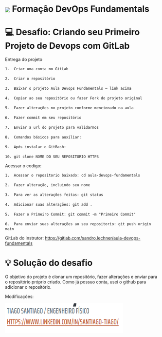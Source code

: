 <h1>
    <a href="https://www.dio.me/">
     <img align="center" width="40px" src="https://hermes.digitalinnovation.one/assets/diome/logo-minimized.png"></a>
    <span>Formação DevOps Fundamentals</span>
</h1>

# :computer: Desafio: Criando seu Primeiro Projeto de Devops com GitLab

Entrega do projeto

    1.	Criar uma conta no GitLab

    2.	Criar o repositório

    3.	Baixar o projeto Aula Devops Fundamentals – link acima

    4.	Copiar ao seu repositório ou fazer Fork do projeto original

    5.	Fazer alterações no projeto conforme mencionado na aula

    6.	Fazer commit em seu repositório

    7.	Enviar a url do projeto para validarmos

    8.	Comandos básicos para auxiliar:

    9.	Após instalar o GitBash:

    10.	git clone NOME DO SEU REPOSITORIO HTTPS
 
Acessar o codigo:

    1.	Acessar o repositorio baixado: cd aula-devops-fundamentals

    2.	Fazer alteração, incluindo seu nome

    3.  Para ver as alterações feitas: git status

    4.  Adicionar suas alterações: git add . 

    5.  Fazer o Primeiro Commit: git commit -m "Primeiro Commit"

    6.	Para enviar suas alterações ao seu repositorio: git push origin main 

GitLab do instrutor: https://gitlab.com/sandro.lechner/aula-devops-fundamentals

# :bulb: Solução do desafio

O objetivo do projeto é clonar um repositório, fazer alterações e enviar para o repositório próprio criado. Como já possuo conta, usei o github para adicionar o repositório.

Modificações:

<img src="alteracoes.png" alt="Modificações no site, adicionando detalhes pessoais." />